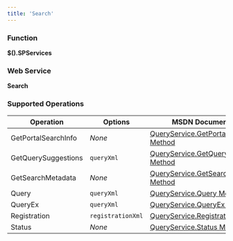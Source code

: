 ```yaml
---
title: 'Search'
---
```


### Function

**$().SPServices**

### Web Service

**Search**

### Supported Operations

| Operation | Options | MSDN Documentation | Introduced |
| --------- | ------- | ------------------ | ---------- |
| GetPortalSearchInfo | _None_ | [QueryService.GetPortalSearchInfo Method](http://msdn.microsoft.com/en-us/library/search.queryservice.getportalsearchinfo.aspx) | [0.3.0](http://spservices.codeplex.com/Release/ProjectReleases.aspx?ReleaseId=33030) |
| GetQuerySuggestions | `queryXml` | [QueryService.GetQuerySuggestions Method](http://msdn.microsoft.com/en-us/library/websvcsearch.queryservice.getquerysuggestions.aspx) | [0.7.0](http://spservices.codeplex.com/releases/view/68781) |
| GetSearchMetadata | _None_ | [QueryService.GetSearchMetadata Method](http://msdn.microsoft.com/en-us/library/search.queryservice.getsearchmetadata.aspx) | [0.3.0](http://spservices.codeplex.com/Release/ProjectReleases.aspx?ReleaseId=33030) |
| Query | `queryXml` | [QueryService.Query Method](http://msdn.microsoft.com/en-us/library/search.queryservice.query.aspx) | [0.3.0](http://spservices.codeplex.com/Release/ProjectReleases.aspx?ReleaseId=33030) |
| QueryEx | `queryXml` | [QueryService.QueryEx Method](http://msdn.microsoft.com/en-us/library/search.queryservice.queryex(v=office.12).aspx) | [0.3.0](http://spservices.codeplex.com/Release/ProjectReleases.aspx?ReleaseId=33030) |
| Registration | `registrationXml` | [QueryService.Registration Method](http://msdn.microsoft.com/en-us/library/websvcsearch.queryservice.registration.aspx) | [0.7.0](http://spservices.codeplex.com/releases/view/68781) |
| Status | _None_ | [QueryService.Status Method](http://msdn.microsoft.com/en-us/library/search.queryservice.status.aspx) | [0.3.0](http://spservices.codeplex.com/Release/ProjectReleases.aspx?ReleaseId=33030) |
